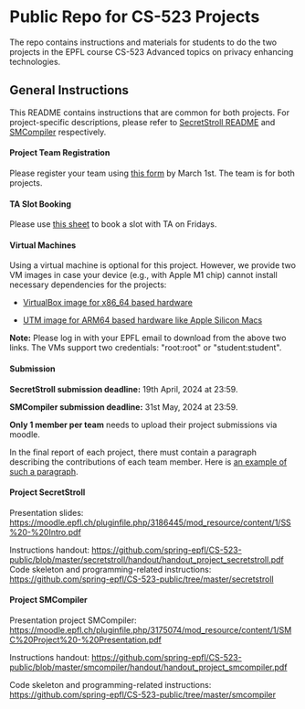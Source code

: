 Public Repo for CS-523 Projects
======================

The repo contains instructions and materials for students to do the two projects in the EPFL course CS-523 Advanced topics on privacy enhancing technologies.

## General Instructions

This README contains instructions that are common for both projects. For project-specific descriptions, please refer to [SecretStroll README](./secretstroll/README.md) and [SMCompiler](./smcompiler/README.md) respectively. 

#### Project Team Registration

Please register your team using [this form](https://docs.google.com/forms/d/e/1FAIpQLSe4_8VOW6_IrhMycA5gxNg76BBnnwO9K5WNArKP225U_SXyWQ/viewform?usp=sf_link) by March 1st. 
The team is for both projects. 

#### TA Slot Booking

Please use [this sheet](https://docs.google.com/spreadsheets/d/1erESnNeBi2khQS-UP38QqR6iGraKc957w45Elz-dZ20/edit) to book a slot with TA on Fridays.

#### Virtual Machines

Using a virtual machine is optional for this project. However, we provide two VM images in case your device (e.g., with Apple M1 chip) cannot install necessary dependencies for the projects: 

- [VirtualBox image for x86_64 based hardware](https://drive.google.com/file/d/1pchAY6TKQNIaVJM6XRJt1CyDILJi7yzb/view?usp=share_link)

- [UTM image for ARM64 based hardware like Apple Silicon Macs](https://drive.google.com/file/d/1QdDnRzLMeuc0prGngXZse_vLV4HAclm_/view?usp=share_link)

**Note:** Please log in with your EPFL email to download from the above two links. The VMs support two credentials: "root:root" or "student:student".


#### Submission

**SecretStroll submission deadline:** 19th April, 2024 at 23:59. 

**SMCompiler submission deadline:** 31st May, 2024 at 23:59. 

**Only 1 member per team** needs to upload their project submissions via moodle. 

In the final report of each project, there must contain a paragraph describing the contributions of each team member. Here is [an example of such a paragraph](https://www.epj.org/images/stories/faq/examples-of-author-contributions.pdf). 



#### Project SecretStroll

Presentation slides: https://moodle.epfl.ch/pluginfile.php/3186445/mod_resource/content/1/SS%20-%20Intro.pdf

Instructions handout: https://github.com/spring-epfl/CS-523-public/blob/master/secretstroll/handout/handout_project_secretstroll.pdf
Code skeleton and programming-related instructions: https://github.com/spring-epfl/CS-523-public/tree/master/secretstroll



#### Project SMCompiler


Presentation project SMCompiler: https://moodle.epfl.ch/pluginfile.php/3175074/mod_resource/content/1/SMC%20Project%20-%20Presentation.pdf

Instructions handout: https://github.com/spring-epfl/CS-523-public/blob/master/smcompiler/handout/handout_project_smcompiler.pdf 

Code skeleton and programming-related instructions: https://github.com/spring-epfl/CS-523-public/tree/master/smcompiler




